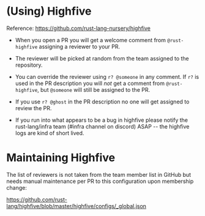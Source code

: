 # (Using) Highfive

Reference: https://github.com/rust-lang-nursery/highfive

- When you open a PR you will get a welcome comment from `@rust-highfive`
  assigning a reviewer to your PR.

- The reviewer will be picked at random from the team assigned to the
  repository.

- You can override the reviewer using `r? @someone` in any comment. If `r?` is
  used in the PR description you will *not* get a comment from `@rust-highfive`,
  but `@someone` will still be assigned to the PR.

- If you use `r? @ghost` in the PR description no one will get assigned to
  review the PR.

- If you run into what appears to be a bug in highfive please notify the
  rust-lang/infra team (#infra channel on discord) ASAP -- the highfive logs are
  kind of short lived.
  
# Maintaining Highfive

The list of reviewers is not taken from the team member list in GitHub but needs
manual maintenance per PR to this configuration upon membership change:

https://github.com/rust-lang/highfive/blob/master/highfive/configs/_global.json
